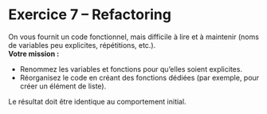 # Exercice 7 – Refactoring

On vous fournit un code fonctionnel, mais difficile à lire et à maintenir (noms de variables peu explicites, répétitions, etc.).  
**Votre mission :**

- Renommez les variables et fonctions pour qu’elles soient explicites.
- Réorganisez le code en créant des fonctions dédiées (par exemple, pour créer un élément de liste).

Le résultat doit être identique au comportement initial.